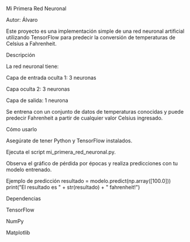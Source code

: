 Mi Primera Red Neuronal

Autor: Álvaro

Este proyecto es una implementación simple de una red neuronal artificial utilizando TensorFlow para predecir la conversión de temperaturas de Celsius a Fahrenheit.

Descripción

La red neuronal tiene:

Capa de entrada oculta 1: 3 neuronas

Capa oculta 2: 3 neuronas

Capa de salida: 1 neurona

Se entrena con un conjunto de datos de temperaturas conocidas y puede predecir Fahrenheit a partir de cualquier valor Celsius ingresado.

Cómo usarlo

Asegúrate de tener Python y TensorFlow instalados.

Ejecuta el script mi_primera_red_neuronal.py.

Observa el gráfico de pérdida por épocas y realiza predicciones con tu modelo entrenado.

Ejemplo de predicción
resultado = modelo.predict(np.array([100.0]))
print("El resultado es " + str(resultado) +  " fahrenheit!")

Dependencias

TensorFlow

NumPy

Matplotlib
